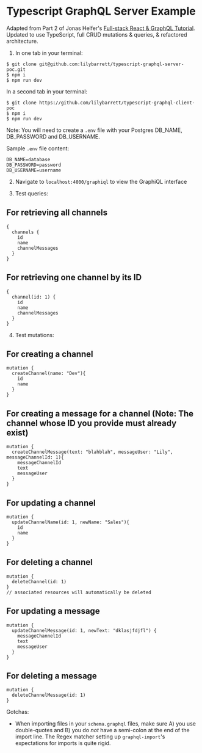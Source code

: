 # Typescript GraphQL Server Example

Adapted from Part 2 of Jonas Helfer's [Full-stack React & GraphQL Tutorial](https://dev-blog.apollodata.com/react-graphql-tutorial-part-2-server-99d0528c7928). Updated to use TypeScript, full CRUD mutations & queries, & refactored architecture.

1. In one tab in your terminal:
```
$ git clone git@github.com:lilybarrett/typescript-graphql-server-poc.git
$ npm i
$ npm run dev
```

In a second tab in your terminal:

```
$ git clone https://github.com/lilybarrett/typescript-graphql-client-poc
$ npm i
$ npm run dev
```

Note: You will need to create a `.env` file with your Postgres DB_NAME, DB_PASSWORD and DB_USERNAME.

Sample `.env` file content:

```
DB_NAME=database
DB_PASSWORD=password
DB_USERNAME=username
```

2. Navigate to `localhost:4000/graphiql` to view the GraphiQL interface

3. Test queries:

## For retrieving all channels

```
{
  channels {
    id
    name
    channelMessages
  }
}
```

## For retrieving one channel by its ID

```
{
  channel(id: 1) {
    id
    name
    channelMessages
  }
}
```

4. Test mutations:

## For creating a channel

```
mutation {
  createChannel(name: "Dev"){
    id
    name
  }
}
```

## For creating a message for a channel (Note: The channel whose ID you provide must already exist)

```
mutation {
  createChannelMessage(text: "blahblah", messageUser: "Lily", messageChannelId: 1){
    messageChannelId
    text
    messageUser
  }
}
```

## For updating a channel

```
mutation {
  updateChannelName(id: 1, newName: "Sales"){
    id
    name
  }
}
```

## For deleting a channel

```
mutation {
  deleteChannel(id: 1)
}
// associated resources will automatically be deleted
```

## For updating a message

```
mutation {
  updateChannelMessage(id: 1, newText: "dklasjfdjfl") {
    messageChannelId
    text
    messageUser
  }
}
```

## For deleting a message

```
mutation {
  deleteChannelMessage(id: 1)
}
```

Gotchas:

* When importing files in your `schema.graphql` files, make sure A) you use double-quotes and B) you do _not_ have a semi-colon at the end of the import line. The Regex matcher setting up `graphql-import`'s expectations for imports is quite rigid.